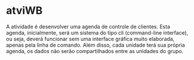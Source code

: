 # atviWB
A atividade é desenvolver uma agenda de controle de clientes. Esta agenda, inicialmente, será  um  sistema  do  tipo  cli  (command-line  interface),  ou  seja,  deverá  funcionar  sem  uma  interface  gráfica muito elaborada, apenas pela linha de comando. Além disso, cada unidade terá sua própria agenda, os dados não serão compartilhados entre as unidades do grupo.
